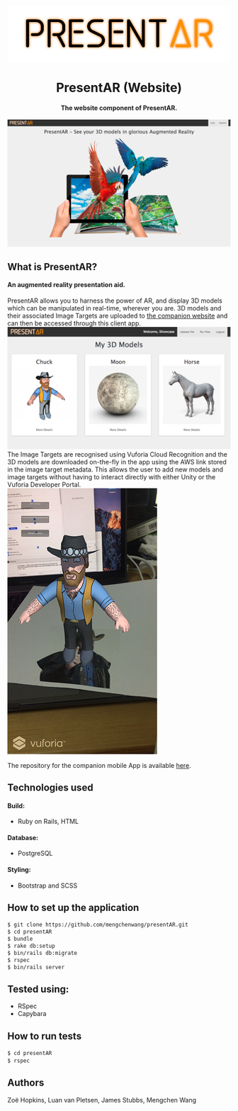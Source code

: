 ![logo](app/assets/images/logo_black.png)
<h1 align="center">
  PresentAR (Website)
</h1>

<h4 align="center">The website component of PresentAR.</h4>

![screenshot](app/assets/images/screenshot_home.png)

What is PresentAR?
----
#### An augmented reality presentation aid.   
PresentAR allows you to harness the power of AR, and display 3D models which can be manipulated in real-time, wherever you are. 3D models and their associated Image Targets are uploaded to [the companion website](https://presentar.herokuapp.com/) and can then be accessed through this client app. 
![screenshot](app/assets/images/screenshot_models.png)
The Image Targets are recognised using Vuforia Cloud Recognition and the 3D models are downloaded on-the-fly in the app using the AWS link stored in the image target metadata. This allows the user to add new models and image targets without having to interact directly with either Unity or the Vuforia Developer Portal.
![screenshot](app/assets/images/chuck_ar.png)

The repository for the companion mobile App is available [here](https://github.com/mengchenwang/presentAR-client).

Technologies used
----
#### Build:
- Ruby on Rails, HTML
#### Database:
- PostgreSQL
#### Styling:
- Bootstrap and SCSS

How to set up the application
----
```
$ git clone https://github.com/mengchenwang/presentAR.git
$ cd presentAR
$ bundle
$ rake db:setup
$ bin/rails db:migrate
$ rspec
$ bin/rails server
```
Tested using:
----
- RSpec
- Capybara

How to run tests
----
```sh
$ cd presentAR
$ rspec
```

Authors
----
Zoë Hopkins, Luan van Pletsen, James Stubbs, Mengchen Wang
